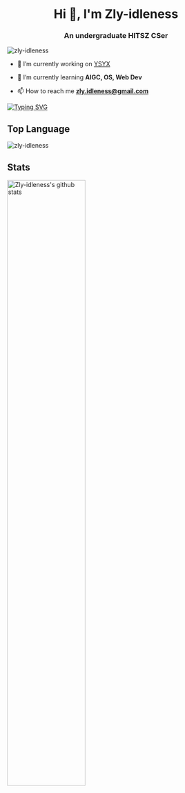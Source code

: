 <h1 align="center">Hi 👋, I'm Zly-idleness</h1>

<h3 align="center">An undergraduate HITSZ CSer</h3>

<p align="left"> <img src="https://komarev.com/ghpvc/?username=zly-idleness&label=Profile%20views&color=0e75b6&style=flat" alt="zly-idleness" /> </p>

- 🔭 I’m currently working on [YSYX](ysyx.oscc.cc/)

- 🌱 I’m currently learning **AIGC, OS, Web Dev**

- 📫 How to reach me **zly.idleness@gmail.com**

[![Typing SVG](https://readme-typing-svg.herokuapp.com?font=Fira+Code&pause=1000&width=435&lines=I+Maybe+Slow)](https://git.io/typing-svg)


## Top Language
<p><img align="center" src="https://github-readme-stats.vercel.app/api/top-langs?username=zly-idleness&show_icons=true&locale=en&layout=compact" alt="zly-idleness" /></p>

## Stats
<p><img width="60%" align="auto" alt="Zly-idleness's github stats" src="https://github-readme-stats.vercel.app/api?username=zly-idleness&show_icons=true&hide_border=true"/></p>



